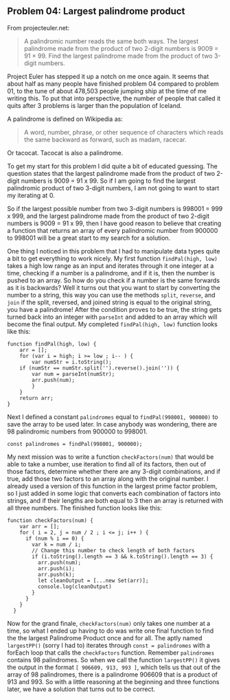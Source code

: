 ## Problem 04: Largest palindrome product
From projecteuler.net:
> A palindromic number reads the same both ways. The largest palindrome made from the product of two 2-digit numbers is 9009 = 91 × 99. Find the largest palindrome made from the product of two 3-digit numbers.

Project Euler has stepped it up a notch on me once again. It seems that about half as many people have finished problem 04 compared to problem 01, to the tune of about 478,503 people jumping ship at the time of me writing this. To put that into perspective, the number of people that called it quits after 3 problems is larger than the population of Iceland.

A palindrome is defined on Wikipedia as: 
> A word, number, phrase, or other sequence of characters which reads the same backward as forward, such as madam, racecar.

Or tacocat. Tacocat is also a palindrome. 

To get my start for this problem I did quite a bit of educated guessing. The question states that the largest palindrome made from the product of two 2-digit numbers is 9009 = 91 x 99. So if I am going to find the largest palindromic product of two 3-digit numbers, I am not going to want to start my iterating at 0. 

So if the largest possible number from two 3-digit numbers is 998001 = 999 x 999, and the largest palindrome made from the product of two 2-digit numbers is 9009 = 91 x 99, then I have good reason to believe that creating a function that returns an array of every palindromic number from 900000 to 998001 will be a great start to my search for a solution.  

One thing I noticed in this problem that I had to manipulate data types quite a bit to get everything to work nicely. My first function `findPal(high, low)` takes a high low range as an input and iterates through it one integer at a time, checking if a number is a palindrome, and if it is, then the number is pushed to an array. So how do you check if a number is the same forwards as it is backwards? Well it turns out that you want to start by converting the number to a string, this way you can use the methods `split`, `reverse`, and `join` if the split, reversed, and joined string is equal to the original string, you have a palindrome! After the condition proves to be true, the string gets turned back into an integer with `parseInt` and added to an array which will become the final output. My completed `findPal(high, low)` function looks like this: 
```
function findPal(high, low) {
    arr = [];
    for (var i = high; i >= low ; i-- ) {
        var numStr = i.toString();
    if (numStr == numStr.split('').reverse().join('')) {
        var num = parseInt(numStr);
        arr.push(num);
        } 
    }
    return arr;
}
```
Next I defined a constant `palindromes` equal to `findPal(998001, 900000)` to save the array to be used later. In case anybody was wondering, there are 98 palindromic numbers from 900000 to 998001.
```
const palindromes = findPal(998001, 900000);
```
My next mission was to write a function `checkFactors(num)`  that would be able to take a number, use iteration to find all of its factors, then out of those factors, determine whether there are any 3-digit combinations, and if true, add those two factors to an array along with the original number. I already used a version of this function in the largest prime factor problem, so I just added in some logic that converts each combination of factors into strings, and if their lengths are both equal to 3 then an array is returned with all three numbers. The finished function looks like this: 
```
function checkFactors(num) {
    var arr = [];
    for ( i = 2, j = num / 2 ; i <= j; i++ ) {
      if (num % i == 0) {
        var k = num / i;
        // Change this number to check length of both factors
        if (i.toString().length == 3 && k.toString().length == 3) {
          arr.push(num);
          arr.push(i);
          arr.push(k);
          let cleanOutput = [...new Set(arr)];
          console.log(cleanOutput)
        } 
      }
    }
  }
```
Now for the grand finale, `checkFactors(num)` only takes one number at a time, so what I ended up having to do was write one final function to find the the largest Palindrome Product once and for all. The aptly named `largestPP()` (sorry I had to) iterates through `const = palindromes` with a forEach loop that calls the `checkFactors` function. Remember `palindromes` contains 98 palindromes. So when we call the function `largestPP()` it gives the output in the format `[ 906609, 913, 993 ]`, which tells us that out of the array of 98 palindromes, there is a palindrome 906609 that is a product of 913 and 993. So with a little reasoning at the beginning and three functions later, we have a solution that turns out to be correct.